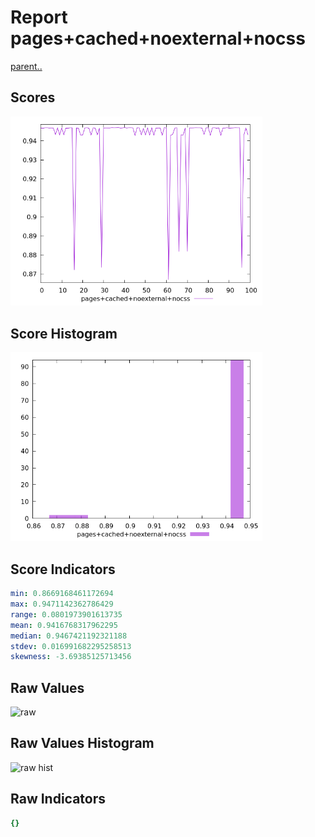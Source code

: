 # Report pages+cached+noexternal+nocss

[parent..](./..)  


## Scores

![score](./score.png)  

## Score Histogram

![hist](./hist.png)  

## Score Indicators

```yaml
min: 0.8669168461172694
max: 0.9471142362786429
range: 0.0801973901613735
mean: 0.9416768317962295
median: 0.9467421192321188
stdev: 0.016991682295258513
skewness: -3.69385125713456

```

## Raw Values

![raw](./raw.png)  

## Raw Values Histogram

![raw hist](./raw_hist.png)  

## Raw Indicators

```yaml
{}

```

<style>
  img {
    max-width: 80%;
  }
</style>
      
